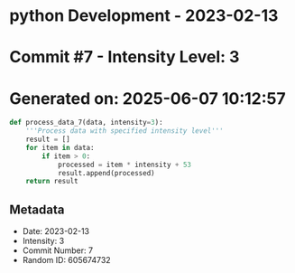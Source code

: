 ﻿# python Development - 2023-02-13
# Commit #7 - Intensity Level: 3
# Generated on: 2025-06-07 10:12:57
```python
def process_data_7(data, intensity=3):
    '''Process data with specified intensity level'''
    result = []
    for item in data:
        if item > 0:
            processed = item * intensity + 53
            result.append(processed)
    return result
```
## Metadata
- Date: 2023-02-13
- Intensity: 3
- Commit Number: 7
- Random ID: 605674732
